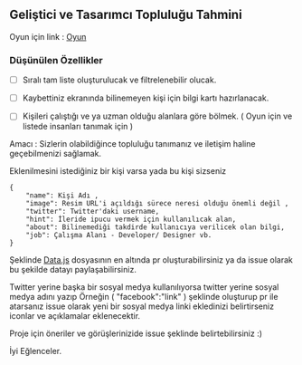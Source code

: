 ## Geliştici ve Tasarımcı Topluluğu Tahmini

Oyun için link : [Oyun](https://guess-community.herokuapp.com/)



### Düşünülen Özellikler

- [ ] Sıralı tam liste oluşturulucak ve filtrelenebilir olucak.

- [ ] Kaybettiniz ekranında bilinemeyen kişi için bilgi kartı hazırlanacak.

- [ ] Kişileri çalıştığı ve ya uzman olduğu alanlara göre bölmek. ( Oyun için ve listede insanları tanımak için )


Amacı : Sizlerin olabildiğince topluluğu tanımanız ve iletişim haline geçebilmenizi sağlamak.


Eklenilmesini istediğiniz bir kişi varsa yada bu kişi sizseniz

```
{
	"name": Kişi Adı ,
	"image": Resim URL'i açıldığı sürece neresi olduğu önemli değil ,
	"twitter": Twitter'daki username,
	"hint": İleride ipucu vermek için kullanılıcak alan,
	"about": Bilinemediği takdirde kullanıcıya verilicek olan bilgi,
	"job": Çalışma Alanı - Developer/ Designer vb. 
}
```
Şeklinde [Data.js](https://github.com/Ketcap/Guess-Community/blob/master/imports/startup/server/data.js) dosyasının en altında pr oluşturabilirsiniz ya da issue olarak bu şekilde datayı paylaşabilirsiniz.

Twitter yerine başka bir sosyal medya kullanılıyorsa twitter yerine sosyal medya adını yazıp Örneğin ( "facebook":"link" ) şeklinde oluşturup pr ile atarsanız issue olarak yeni bir sosyal medya linki ekledinizi belirtirseniz iconlar ve açıklamalar eklenecektir.

Proje için öneriler ve görüşlerinizide issue şeklinde belirtebilirsiniz :)

İyi Eğlenceler.
